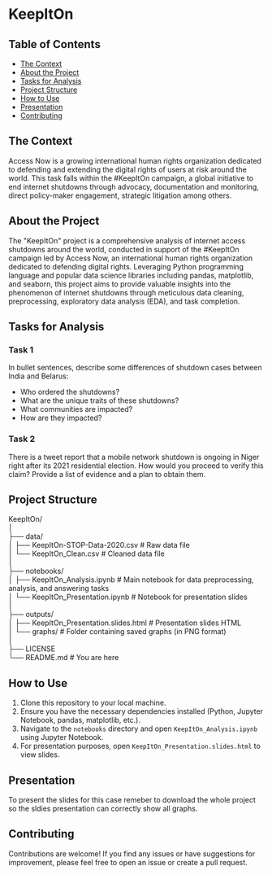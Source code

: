 # KeepItOn

## Table of Contents
- [The Context](#the-context)
- [About the Project](#about-the-project)
- [Tasks for Analysis](#tasks-for-analysis)
- [Project Structure](#project-structure)
- [How to Use](#how-to-use)
- [Presentation](#presentation)
- [Contributing](#contributing)

## The Context

Access Now is a growing international human rights organization dedicated to defending and extending the digital rights of users at risk around the world. This task falls within the #KeepItOn campaign, a global initiative to end internet shutdowns through advocacy, documentation and monitoring, direct policy-maker engagement, strategic litigation among others.

## About the Project

The "KeepItOn" project is a comprehensive analysis of internet access shutdowns around the world, conducted in support of the #KeepItOn campaign led by Access Now, an international human rights organization dedicated to defending digital rights. Leveraging Python programming language and popular data science libraries including pandas, matplotlib, and seaborn, this project aims to provide valuable insights into the phenomenon of internet shutdowns through meticulous data cleaning, preprocessing, exploratory data analysis (EDA), and task completion.

## Tasks for Analysis

### Task 1
In bullet sentences, describe some differences of shutdown cases between India and Belarus:
- Who ordered the shutdowns?
- What are the unique traits of these shutdowns?
- What communities are impacted?
- How are they impacted?

### Task 2
There is a tweet report that a mobile network shutdown is ongoing in Niger right after its 2021 residential election. How would you proceed to verify this claim? Provide a list of evidence and a plan to obtain them.

## Project Structure

KeepItOn/<br>
│<br>
├── data/<br>
│   ├── KeepItOn-STOP-Data-2020.csv        # Raw data file<br>
│   └── KeepItOn_Clean.csv                 # Cleaned data file<br>
│<br>
├── notebooks/<br>
│   ├── KeepItOn_Analysis.ipynb            # Main notebook for data preprocessing, analysis, and answering tasks<br>
│   └── KeepItOn_Presentation.ipynb        # Notebook for presentation slides<br>
│<br>
├── outputs/<br>
│   ├── KeepItOn_Presentation.slides.html  # Presentation slides HTML<br>
│   └── graphs/                             # Folder containing saved graphs (in PNG format)<br>
│<br>
├── LICENSE<br>
└── README.md                              # You are here<br>



## How to Use

1. Clone this repository to your local machine.
2. Ensure you have the necessary dependencies installed (Python, Jupyter Notebook, pandas, matplotlib, etc.).
3. Navigate to the `notebooks` directory and open `KeepItOn_Analysis.ipynb` using Jupyter Notebook.
4. For presentation purposes, open `KeepItOn_Presentation.slides.html` to view slides.

## Presentation

To present the slides for this case remeber to download the whole project so the sldies presentation can correctly show all graphs.

## Contributing

Contributions are welcome! If you find any issues or have suggestions for improvement, please feel free to open an issue or create a pull request.
